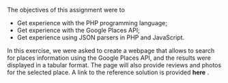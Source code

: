 The objectives of this assignment were to 
<ul>
<li> Get experience with the PHP programming language; </li>
<li> Get experience with the Google Places API; </li>
<li> Get experience using JSON parsers in PHP and JavaScript. </li>
</ul>

In this exercise, we were asked to create a webpage that allows to search for places information using the Google Places API, and the results were displayed in a tabular format.
The page will also provide reviews and photos for the selected place.
A link to the reference solution is provided <b href="https://www.youtube.com/watch?v=1uffTsR2jLk&feature=youtu.be&ab_channel=YUECHUAP" >here</b> <a />.
